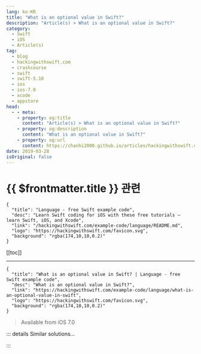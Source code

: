 ```yaml
---
lang: ko-KR
title: "What is an optional value in Swift?"
description: "Article(s) > What is an optional value in Swift?"
category:
  - Swift
  - iOS
  - Article(s)
tag: 
  - blog
  - hackingwithswift.com
  - crashcourse
  - swift
  - swift-5.10
  - ios
  - ios-7.0
  - xcode
  - appstore
head:
  - - meta:
    - property: og:title
      content: "Article(s) > What is an optional value in Swift?"
    - property: og:description
      content: "What is an optional value in Swift?"
    - property: og:url
      content: https://chanhi2000.github.io/articles/hackingwithswift.com/example-code/language/what-is-an-optional-value-in-swift.html
date: 2019-03-28
isOriginal: false
---
```


# {{ $frontmatter.title }} 관련

```component VPCard
{
  "title": "Language - free Swift example code",
  "desc": "Learn Swift coding for iOS with these free tutorials – learn Swift, iOS, and Xcode",
  "link": "/hackingwithswift.com/example-code/language/README.md",
  "logo": "https://hackingwithswift.com/favicon.svg",
  "background": "rgba(174,10,10,0.2)"
}
```

[[toc]]

---

```component VPCard
{
  "title": "What is an optional value in Swift? | Language - free Swift example code",
  "desc": "What is an optional value in Swift?",
  "link": "https://hackingwithswift.com/example-code/language/what-is-an-optional-value-in-swift",
  "logo": "https://hackingwithswift.com/favicon.svg",
  "background": "rgba(174,10,10,0.2)"
}
```

> Available from iOS 7.0

<!-- TODO: 작성 -->

<!-- 
Swift optionals are one of the most confusing parts of the language for beginners, but actually are fairly easy to understand. Put simply, if I declare a variable as an integer, that means it must hold a number. That number might be 0, 1, -1, 159, -758119, or whatever, but it's definitely a number. This works great for telling me, for example, where in an array a certain element can be found.

But what happens if I ask for the position of an element that doesn't exist in an array? Clearly returning 0 or any positive number isn't helpful, because you wouldn't be able to tell whether 0 meant "not found" or meant "found at the first position in an array." That's where optional values come in: an optional data type might have a value (0, 1, -1, etc) or might have no value at all.

Being able to say "has no value" for any kind of data is really important, and it's baked right into the core of Swift. You see, by default Swift won't let you work directly with optional values, because trying to work on data that isn't there causes a crash – imagine trying to uppercase someone's name when they haven't entered it yet. So, Swift forces you to check and unwrap optionals safely: if the optional has a value do something with it, otherwise do something else.

-->

::: details Similar solutions…

<!--
/example-code/language/optional-vs-implicitly-unwrapped-optional-whats-the-difference">Optional vs implicitly unwrapped optional: what’s the difference? 
/example-code/language/how-to-use-flatmap-with-an-optional-value">How to use flatMap() with an optional value 
/example-code/language/how-to-use-map-with-an-optional-value">How to use map() with an optional value 
/example-code/language/how-to-safely-use-reference-types-inside-value-types-with-isknownuniquelyreferenced">How to safely use reference types inside value types with isKnownUniquelyReferenced() 
/example-code/language/how-to-unwrap-an-optional-in-swift">How to unwrap an optional in Swift</a>
-->

:::

